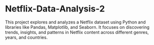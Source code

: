 # Netflix-Data-Analysis-2
This project explores and analyzes a Netflix dataset using Python and libraries like Pandas, Matplotlib, and Seaborn. It focuses on discovering trends, insights, and patterns in Netflix content across different genres, years, and countries.
